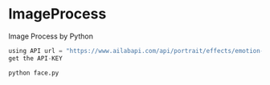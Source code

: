 # ImageProcess
Image Process by Python
``` python
using API url = "https://www.ailabapi.com/api/portrait/effects/emotion-editor"
get the API-KEY

python face.py

```
